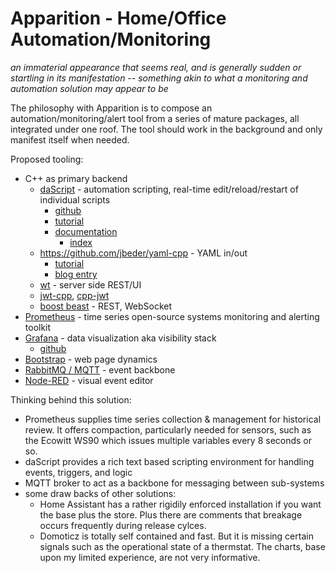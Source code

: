 # Apparition - Home/Office Automation/Monitoring

_an immaterial appearance that seems real, and is generally sudden or startling in its manifestation -- something akin to what a monitoring and automation solution may appear to be_

The philosophy with Apparition is to compose an automation/monitoring/alert tool from a series of mature packages, all integrated under one roof.  The tool should work in the background and only manifest itself when needed.

Proposed tooling:
* C++ as primary backend
  * [daScript](https://dascript.org/) - automation scripting, real-time edit/reload/restart of individual scripts
    * [github](https://github.com/GaijinEntertainment/daScript)
    * [tutorial](https://github.com/GaijinEntertainment/daScript/blob/master/examples/tutorial/tutorial01.cpp)
    * [documentation](https://dascript.org/doc/index.html)
      * [index](https://dascript.org/doc/genindex.html)
  * https://github.com/jbeder/yaml-cpp - YAML in/out
    * [tutorial](https://github.com/jbeder/yaml-cpp/wiki/Tutorial)
    * [blog entry](https://www.fatalerrors.org/a/c-read-and-write-yaml-configuration-file.html)
  * [wt](https://www.webtoolkit.eu/wt) - server side REST/UI
  * [jwt-cpp](https://thalhammer.github.io/jwt-cpp/), [cpp-jwt](https://github.com/arun11299/cpp-jwt)
  * [boost beast](https://www.boost.org/doc/libs/1_82_0/libs/beast/doc/html/index.html) - REST, WebSocket
* [Prometheus](https://prometheus.io/docs/introduction/overview/) - time series open-source systems monitoring and alerting toolkit
* [Grafana](https://grafana.com/) - data visualization aka visibility stack
  * [github](https://github.com/grafana/grafana)
* [Bootstrap](https://getbootstrap.com/) - web page dynamics
* [RabbitMQ / MQTT](https://www.rabbitmq.com/mqtt.html) - event backbone
* [Node-RED](https://nodered.org/) - visual event editor

Thinking behind this solution:

* Prometheus supplies time series collection & management for historical review.  It offers compaction, particularly needed for sensors, such as the Ecowitt WS90 which issues multiple variables every 8 seconds or so.
* daScript provides a rich text based scripting environment for handling events, triggers, and logic
* MQTT broker to act as a backbone for messaging between sub-systems
* some draw backs of other solutions:
  * Home Assistant has a rather rigidily enforced installation if you want the base plus the store.  Plus there are comments that breakage occurs frequently during release cylces.
  * Domoticz is totally self contained and fast.  But it is missing certain signals such as the operational state of a thermstat.  The charts, base upon my limited experience, are not very informative.

